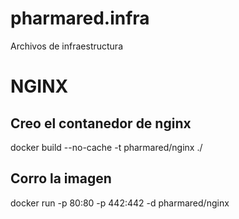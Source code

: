 # pharmared.infra
Archivos de infraestructura

# NGINX
## Creo el contanedor de nginx
docker build --no-cache -t pharmared/nginx ./

## Corro la imagen
docker run -p 80:80 -p 442:442 -d pharmared/nginx
